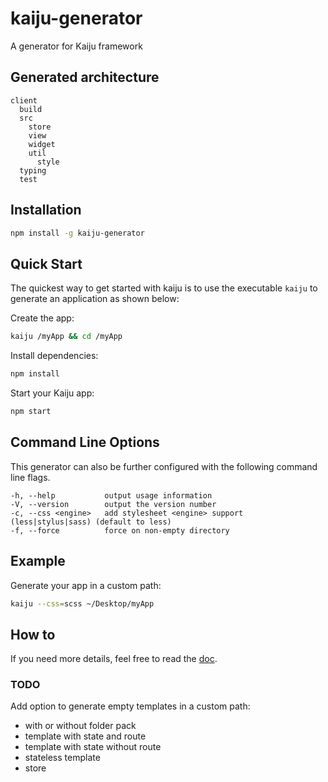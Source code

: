 # kaiju-generator

A generator for Kaiju framework


## Generated architecture

```
client
  build
  src
    store
    view
    widget
    util
      style
  typing
  test
```

## Installation

```sh
npm install -g kaiju-generator
```

## Quick Start

The quickest way to get started with kaiju is to use the executable `kaiju` to generate an application as shown below:

Create the app:

```sh
kaiju /myApp && cd /myApp
```

Install dependencies:

```sh
npm install
```

Start your Kaiju app:

```sh
npm start
```

## Command Line Options

This generator can also be further configured with the following command line flags.

    -h, --help           output usage information
    -V, --version        output the version number
    -c, --css <engine>   add stylesheet <engine> support (less|stylus|sass) (default to less)
    -f, --force          force on non-empty directory

## Example

Generate your app in a custom path:

```sh
kaiju --css=scss ~/Desktop/myApp
```

## How to

If you need more details, feel free to read the [doc](https://github.com/thibaudbe/kaiju-generator/tree/master/doc).

### TODO

Add option to generate empty templates in a custom path:
- with or without folder pack
- template with state and route
- template with state without route
- stateless template
- store

